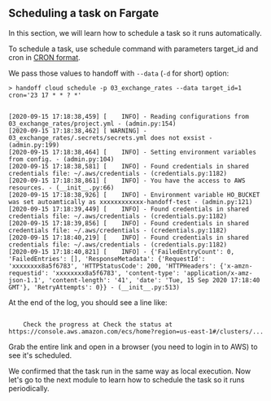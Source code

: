 ## Scheduling a task on Fargate

In this section, we will learn how to schedule a task so it runs automatically.

To schedule a task, use schedule command with parameters target_id and
cron in [CRON format](https://en.wikipedia.org/wiki/Cron).

We pass those values to handoff with `--data` (`-d` for short) option:


```shell
> handoff cloud schedule -p 03_exchange_rates --data target_id=1 cron='23 17 * * ? *'
```
```shell

[2020-09-15 17:18:38,459] [    INFO] - Reading configurations from 03_exchange_rates/project.yml - (admin.py:154)
[2020-09-15 17:18:38,462] [ WARNING] - 03_exchange_rates/.secrets/secrets.yml does not exsist - (admin.py:199)
[2020-09-15 17:18:38,464] [    INFO] - Setting environment variables from config. - (admin.py:104)
[2020-09-15 17:18:38,581] [    INFO] - Found credentials in shared credentials file: ~/.aws/credentials - (credentials.py:1182)
[2020-09-15 17:18:38,861] [    INFO] - You have the access to AWS resources. - (__init__.py:66)
[2020-09-15 17:18:38,926] [    INFO] - Environment variable HO_BUCKET was set autoamtically as xxxxxxxxxxxx-handoff-test - (admin.py:121)
[2020-09-15 17:18:39,449] [    INFO] - Found credentials in shared credentials file: ~/.aws/credentials - (credentials.py:1182)
[2020-09-15 17:18:39,856] [    INFO] - Found credentials in shared credentials file: ~/.aws/credentials - (credentials.py:1182)
[2020-09-15 17:18:40,219] [    INFO] - Found credentials in shared credentials file: ~/.aws/credentials - (credentials.py:1182)
[2020-09-15 17:18:40,821] [    INFO] - {'FailedEntryCount': 0, 'FailedEntries': [], 'ResponseMetadata': {'RequestId': 'xxxxxxxx8a5f6783', 'HTTPStatusCode': 200, 'HTTPHeaders': {'x-amzn-requestid': 'xxxxxxxx8a5f6783', 'content-type': 'application/x-amz-json-1.1', 'content-length': '41', 'date': 'Tue, 15 Sep 2020 17:18:40 GMT'}, 'RetryAttempts': 0}} - (__init__.py:513)
```


At the end of the log, you should see a line like:

```shell

    Check the progress at Check the status at https://console.aws.amazon.com/ecs/home?region=us-east-1#/clusters/...

```


Grab the entire link and open in a browser (you need to login in to AWS) to see
it's scheduled.



We confirmed that the task run in the same way as local execution.
Now let's go to the next module to learn how to schedule the task
so it runs periodically.

